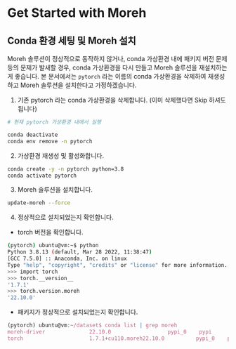 # Get Started with Moreh

## Conda 환경 세팅 및 Moreh 설치

Moreh 솔루션이 정상적으로 동작하지 않거나, conda 가상환경 내에 패키지 버전 문제 등의 문제가 발새할 경우, conda 가상환경을 다시 만들고 Moreh 솔루션을 재설치하는게 좋습니다. 본 문서에서는 `pytorch` 라는 이름의 conda 가상환경을 삭제하여 재생성하고 Moreh 솔루션을 설치한다고 가정하겠습니다.

1. 기존 pytorch 라는 conda 가상환경을 삭제합니다. (이미 삭제했다면 Skip 하셔도 됩니다)

```bash
# 현재 pytorch 가상환경 내에서 실행

conda deactivate
conda env remove -n pytorch
```

2. 가상환경 재생성 및 활성화합니다.

```bash
conda create -y -n pytorch python=3.8
conda activate pytorch
```

3. Moreh 솔루션을 설치합니다.

```bash
update-moreh --force
```

4. 정상적으로 설치되었는지 확인합니다.
* torch 버전을 확인합니다.
```bash
(pytorch) ubuntu@vm:~$ python
Python 3.8.13 (default, Mar 28 2022, 11:38:47)
[GCC 7.5.0] :: Anaconda, Inc. on linux
Type "help", "copyright", "credits" or "license" for more information.
>>> import torch
>>> torch.__version__
'1.7.1'
>>> torch.version.moreh
'22.10.0'
```

* 패키지가 정상적으로 설치되었는지 확인합니다.

```jsx
(pytorch) ubuntu@vm:~/dataset$ conda list | grep moreh
moreh-driver              22.10.0                  pypi_0    pypi
torch                     1.7.1+cu110.moreh22.10.0          pypi_0    pypi
```

